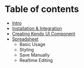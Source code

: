 # Table of contents

* [Intro](README.md)
* [Installation & Integration](installation.md)
* [Creating Kendo UI Component](creating-kendo-ui-component.md)
* [Spreadsheet](spreadsheet/README.md)
  * Basic Usage
  * Styling
  * Save Manually
  * Realtime Editing


